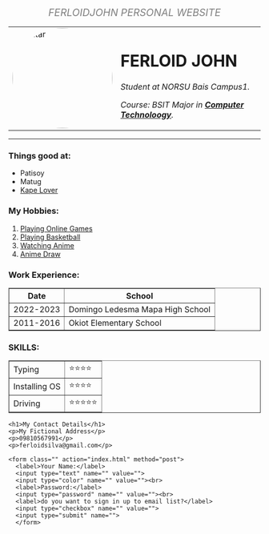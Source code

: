 <!DOCTYPE html>
<html>
<head>
    <center>
        <tittle style="font-size:20px;">
            <i style="color:gray;">FERLOIDJOHN PERSONAL WEBSITE</i>
        </tittle>
    </center>
</head>

<body>
    <table cellspacing="20">
        <tr>
            <meta name="viewport" content="width=device-width, initial-scale=1">
            <style>
                img {
                    border-radius: 50%;
                }
            </style>
            <td><img src="https://scontent.fceb1-1.fna.fbcdn.net/v/t39.30808-6/485770935_2484380651903952_2213325309702713808_n.jpg?_nc_cat=101&ccb=1-7&_nc_sid=6ee11a&_nc_eui2=AeFpkIqwi5LDumgWmpdKfVKZYI8MUECYmOdgjwxQQJiY59--gnRmvlt-O29Yv3doBNo16PPkKx-PQBnE1CVL1-7U&_nc_ohc=ZwjLu9pMjVUQ7kNvgF8KeyG&_nc_oc=Adm8OhcumNAS9o1yuP4VohoR7etQtamXZGMk9TdzrXskWlN7Zr3Cl8AGKzZsqSF4Lrk&_nc_zt=23&_nc_ht=scontent.fceb1-1.fna&_nc_gid=8cQCt6Ojqz2kUUEeFJR_fw&oh=00_AYFAF73TnFjpHRkL13WsNPcnKooOMKs2GqcK6iG3AOtbIw&oe=67E2E756"
                    alt="Avatar" style="width:200px"></td>
            <td>
                <h1>FERLOID JOHN</h1>
                <p><em>Student at NORSU Bais Campus1.</em></p>
                <p><em>Course: BSIT Major in <strong><a
                                href="https://www.dlsu.edu.ph/colleges/ccs/academic-departments/computer-technology/">Computer
                                Technoloogy</a></strong>.</em>
                </p>
            </td>
        </tr>
    </table>
    <hr>
    <h3>Things good at:</h3>
    <ul>
        <li>Patisoy</li>
        <li>Matug</li>
        <li><a href="https://www.youtube.com/watch?v=cOge3jwfo00">Kape Lover</a></li>
    </ul>
    <h3>My Hobbies:</h3>
    <ol>
        <li><a href="https://youtu.be/ZTCKsIzUlrw?si=XKChn8YI28MCTBaC">Playing Online Games</a></li>
        <li><a href="https://www.youtube.com/shorts/yi4Esg855Gc">Playing Basketball</a></li>
        <li><a href="https://www.youtube.com/watch?v=STGtgXJc5xQ">Watching Anime</a></li>
        <li><a href="https://www.youtube.com/shorts/zHPfLBJRtaI">Anime Draw</a></li>
    </ol>
    <h3>Work Experience:</h3>
    <table border="1">
        <tr>
            <th>Date</th>
            <th>School</th>
        <tr>
            <td>2022-2023</td>
            <td>Domingo Ledesma Mapa High School</td>
        </tr>
        <tr>
            <td>2011-2016</td>
            <td>Okiot Elementary School</td>
        </tr>
    </table>
    <h3>SKILLS:</h3>
    <table border="1">
        <tr>
            <td>Typing</td>
            <td>⭐⭐⭐⭐</td>
        </tr>
        <tr>
            <td>Installing OS</td>
            <td>⭐⭐⭐⭐</td>
        </tr>
        <tr>
            <td>Driving</td>
            <td>⭐⭐⭐⭐⭐</td>
        </tr>
    </table>

    <h1>My Contact Details</h1>
    <p>My Fictional Address</p> 
    <p>09810567991</p>
    <p>ferloidsilva@gmail.com</p>
    
    <form class="" action="index.html" method="post">
      <label>Your Name:</label> 
      <input type="text" name="" value=""> 
      <input type="color" name="" value=""><br>
      <label>Password:</label> 
      <input type="password" name="" value=""><br>
      <label>do you want to sign in up to email list?</label> 
      <input type="checkbox" name="" value="">
      <input type="submit" name="">
      </form>

</body>
</html>
